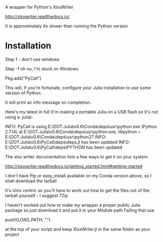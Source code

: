 A wrapper for Python's XlxsWriter

http://xlsxwriter.readthedocs.io/

It is approximately 4x slower than running the Python version

Installation
============

Step 1 - don't use windows

Step -1 oh no, I'm stuck on Windows

Pkg.add("PyCall")

This will, if you're fortunate, configure your Julia installation to use some version of Python.

It will print an info message on completion.

Here's my latest in full (I'm making a portable Julia on a USB flash so it's not using a .julia):

INFO: PyCall is using E:\DOT.Julia\v0.6\Conda\deps\usr\python.exe (Python 2.7.14) at E:\DOT.Julia\v0.6\Conda\deps\usr\python.exe, libpython = E:\DOT.Julia\v0.6\Conda\deps\usr\python27
INFO: E:\DOT.Julia\v0.6\PyCall\deps\deps.jl has been updated
INFO: E:\DOT.Julia\v0.6\PyCall\deps\PYTHON has been updated

The xlsx writer documentation lists a few ways to get it on your system

http://xlsxwriter.readthedocs.io/getting_started.html#getting-started


I don't have Pip or easy_install available on my Conda version above, so I shall download the tarball


It's Unix centric so you'll have to work out how to get the files out of the tarball yourself - I suggest 7Zip

I haven't worked out how to make my wrapper a proper public Julia package so just download it and put it in your Module path
Failing that use 

push!(LOAD_PATH, ".")

at the top of your script and keep XlsxWriter.jl in the same folder as your project

